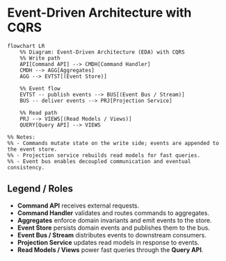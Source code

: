 # Event-Driven Architecture with CQRS

```mermaid
flowchart LR
    %% Diagram: Event-Driven Architecture (EDA) with CQRS
    %% Write path
    API[Command API] --> CMDH[Command Handler]
    CMDH --> AGG[Aggregates]
    AGG --> EVTST[(Event Store)]

    %% Event flow
    EVTST -- publish events --> BUS[(Event Bus / Stream)]
    BUS -- deliver events --> PRJ[Projection Service]

    %% Read path
    PRJ --> VIEWS[(Read Models / Views)]
    QUERY[Query API] --> VIEWS

%% Notes:
%% - Commands mutate state on the write side; events are appended to the event store.
%% - Projection service rebuilds read models for fast queries.
%% - Event bus enables decoupled communication and eventual consistency.
```

## Legend / Roles

- **Command API** receives external requests.
- **Command Handler** validates and routes commands to aggregates.
- **Aggregates** enforce domain invariants and emit events to the store.
- **Event Store** persists domain events and publishes them to the bus.
- **Event Bus / Stream** distributes events to downstream consumers.
- **Projection Service** updates read models in response to events.
- **Read Models / Views** power fast queries through the **Query API**.
